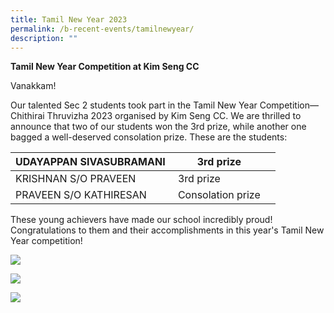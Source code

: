 ```yaml
---
title: Tamil New Year 2023
permalink: /b-recent-events/tamilnewyear/
description: ""
---
```

**Tamil New Year Competition at Kim Seng CC**

Vanakkam!

Our talented Sec 2 students took part in the Tamil New Year Competition—Chithirai Thruvizha 2023 organised by Kim Seng CC. We are thrilled to announce that two of our students won the 3rd prize, while another one bagged a well-deserved consolation prize. These are the students:

| UDAYAPPAN SIVASUBRAMANI&nbsp; | 3rd prize| <br>
| -------- | -------- | -------- |
| KRISHNAN S/O PRAVEEN&nbsp;   | 3rd prize  <br>
| PRAVEEN S/O KATHIRESAN   |Consolation prize  <br>



These young achievers have made our school incredibly proud! Congratulations to them and their accomplishments in this year's Tamil New Year competition!


![](/images/News%20and%20Announcements/2023/Tamil%20New%20Year/tamil%20new%20year%2001.jpg)

![](/images/News%20and%20Announcements/2023/Tamil%20New%20Year/tamil%20new%20year%2002.jpeg)

![](/images/News%20and%20Announcements/2023/Tamil%20New%20Year/tamil%20new%20year%2003.jpg)